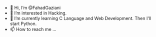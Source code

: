 - 👋 Hi, I’m @FahadGaziani
- 👀 I’m interested in Hacking.
- 🌱 I’m currently learning C Language and Web Development. Then I'll start Python.
- 📫 How to reach me ...

<!---

--->
